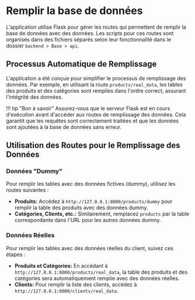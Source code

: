 # Remplir la base de données
L'application utilise Flask pour gérer les routes qui permettent de remplir la base de données avec des données. Les scripts pour ces routes sont organisés dans des fichiers séparés selon leur fonctionnalité dans le dossier `backend > Base > api`.

## Processus Automatique de Remplissage
L'application a été conçue pour simplifier le processus de remplissage des données. Par exemple, en utilisant la route `products/real_data`, les tables des produits et des catégories sont remplies dans l'ordre correct, assurant l'intégrité des données.

!!! tip "Bon à savoir"
    Assurez-vous que le serveur Flask est en cours d'exécution avant d'accéder aux routes de remplissage des données. Cela garantit que les requêtes sont correctement traitées et que les données sont ajoutées à la base de données sans erreur.

## Utilisation des Routes pour le Remplissage des Données

### Données "Dummy"
Pour remplir les tables avec des données fictives (dummy), utilisez les routes suivantes :

- **Produits:** Accédez à `http://127.0.0.1:8000/products/dummy` pour remplir la table des produits avec des données dummy.
- **Catégories, Clients, etc.:** Similairement, remplacez `products` par la table correspondante dans l'URL pour les autres données dummy.

### Données Réelles
Pour remplir les tables avec des données réelles du client, suivez ces étapes :

- **Produits et Catégories:** En accédant à `http://127.0.0.1:8000/products/real_data`, la table des produits et des catégories sera automatiquement remplie avec des données réelles.
- **Clients:** Pour remplir la liste des clients, accédez à `http://127.0.0.1:8000/clients/real_data`.


